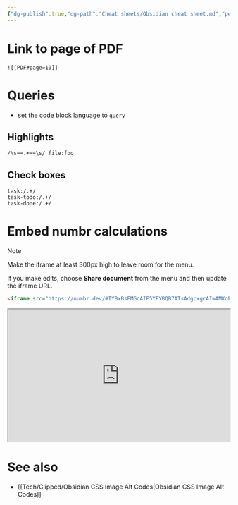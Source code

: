 ```yaml
---
{"dg-publish":true,"dg-path":"Cheat sheets/Obsidian cheat sheet.md","permalink":"/cheat-sheets/obsidian-cheat-sheet/"}
---
```


# Link to page of PDF

```
![[PDF#page=10]]
```

# Queries

- set the code block language to `query`

## Highlights

```
/\s==.+==\s/ file:foo
```

## Check boxes

```
task:/.+/
task-todo:/.+/
task-done:/.+/
```

# Embed numbr calculations

> [!note]
> Make the iframe at least 300px high to leave room for the menu.
> 
> If you make edits, choose **Share document** from the menu and then update the iframe URL.

```html
<iframe src="https://numbr.dev/#IYBxBsFMGcAIF5YFYBQB7ATsAdgcxgrAIwAMKoEBA1LJjvtCikA=" width="100%" height="300px"></iframe>
```

<iframe src="https://numbr.dev/#IYBxBsFMGcAIF5YFYBQB7ATsAdgcxgrAIwAMKoEBA1LJjvtCikA=" width="100%" height="300px"></iframe>

# See also

- [[Tech/Clipped/Obsidian CSS Image Alt Codes\|Obsidian CSS Image Alt Codes]]
